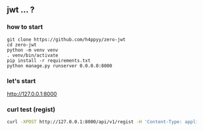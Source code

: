 ## jwt ... ?

### how to start
```
git clone https://github.com/h4ppyy/zero-jwt
cd zero-jwt
python -m venv venv
. venv/bin/activate
pip install -r requirements.txt
python manage.py runserver 0.0.0.0:8000
```
### let's start
http://127.0.0.1:8000

### curl test (regist)
```bash
curl -XPOST http://127.0.0.1:8000/api/v1/regist -H 'Content-Type: application/json' -d '{"user_id":"your_id", "user_pw":"your_password"}'
```
